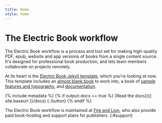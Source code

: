 ```yaml
---
title: Home
style: home
---
```


# The Electric Book workflow

The Electric Book workflow is a process and tool set for making high-quality PDF, epub, website and app versions of books from a single content source. It's designed for professional book production, and lets team members collaborate on projects remotely.

At its heart is the [Electric Book Jekyll template](https://github.com/electricbookworks/electric-book), which you're looking at now. This template includes an [almost blank book](book) to work into, a book of [sample features and typography](samples), and [documentation](docs).

{% include metadata %}
{% if output-docs == true %}
[Read the docs]({{ site.baseurl }}/docs)
{:.button}
{% endif %}

The Electric Book workflow is maintained at [Fire and Lion](http://fireandlion.com), who also provide paid book-hosting and support plans for publishers.
{:#support}

<!-- Remove these comment tags to activate a project home page for your book project

{% include metadata %}

# {{ project-name }}

{{ project-description }}

{% for book in site.data.meta.works %}
*[{{ book.title }}]({{ book.directory }}/text/{{ book.products.web.start-page }}.html)*
{% endfor %}

-->
